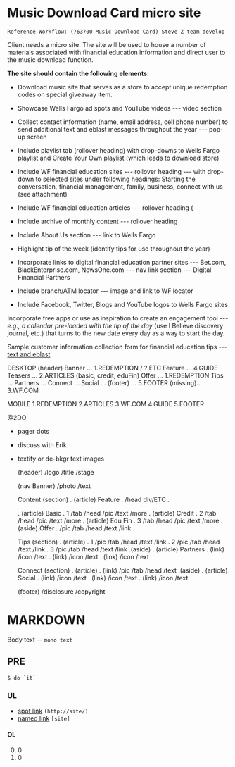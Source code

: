 # Music Download Card micro site

`Reference Workflow: (763700 Music Download Card) Steve Z team develop`

Client needs a micro site. The site will be used to house a number of materials associated with financial education information and direct user to the music download function.

__The site should contain the following elements:__

* Download music site that serves as a store to accept unique redemption codes on special giveaway item.

* Showcase Wells Fargo ad spots and YouTube videos --- video section

* Collect contact information (name, email address, cell phone number) to send additional text and eblast messages throughout the year --- pop-up screen

* Include playlist tab (rollover heading) with drop-downs to Wells Fargo playlist and Create Your Own playlist (which leads to download store)

* Include WF financial education sites --- rollover heading --- with drop-down to selected sites under following headings: Starting the conversation, financial management, family, business, connect with us (see attachment)

* Include WF financial education articles --- rollover heading (

* Include archive of monthly content --- rollover heading

* Include About Us section --- link to Wells Fargo

* Highlight tip of the week (identify tips for use throughout the year)

* Incorporate links to digital financial education partner sites --- Bet.com, BlackEnterprise.com, NewsOne.com --- nav link section --- Digital Financial Partners

* Include branch/ATM locator --- image and link to WF locator

* Include Facebook, Twitter, Blogs and YouTube logos to Wells Fargo sites

Incorporate free apps or use as inspiration to create an engagement tool --- _e.g., a calendar pre-loaded with the tip of the day_ (use I Believe discovery journal, etc.) that turns to the new date every day as a way to start the day.

Sample customer information collection form for financial education tips --- [text and eblast][dmimusic]

[dmimusic]: http://www.dmimusic.com/projects/Grammys.html


DESKTOP
    (header)
    Banner   ... 1.REDEMPTION / ?.ETC
    Feature  ... 4.GUIDE
    Teasers  ... 2.ARTICLES (basic, credit, eduFin)
    Offer    ... 1.REDEMPTION
    Tips     ...
    Partners ...
    Connect  ...
    Social   ...
    (footer) ... 5.FOOTER
    (missing)... 3.WF.COM

MOBILE
    1.REDEMPTION
    2.ARTICLES
    3.WF.COM
    4.GUIDE
    5.FOOTER

@2DO
* pager dots
* discuss with Erik
* textify or de-bkgr text images

    (header)
        /logo /title /stage

    (nav Banner)
        /photo /text

    Content
    (section)
    .   (article) Feature
    .       /head div/ETC
    .<div Teasers>
    .   (article) Basic
    .   1   /tab /head /pic /text /more
    .   (article) Credit
    .   2   /tab /head /pic /text /more
    .   (article) Edu Fin
    .   3   /tab /head /pic /text /more
    .(aside) Offer
    .   /pic /tab /head /text /link

    Tips
    (section)
    .   (article)
    .   1   /pic /tab /head /text /link
    .   2   /pic /tab /head /text /link
    .   3   /pic /tab /head /text /link
    .(aside)
    .   (article) Partners
    .       (link) /icon /text
    .       (link) /icon /text
    .       (link) /icon /text

    Connect
    (section)
    .   (article)
    .       (link) /pic /tab /head /text
    .(aside)
    .   (article) Social
    .       (link) /icon /text
    .       (link) /icon /text
    .       (link) /icon /text

    (footer)
        /disclosure /copyright
# MARKDOWN
Body text -- `mono text`

## PRE
    $ do `it`

### UL
* [spot link](http://site/) `(http://site/)`
* [named link][site] `[site]`

#### OL
0. 0
0. 0

[site]: http://site/

